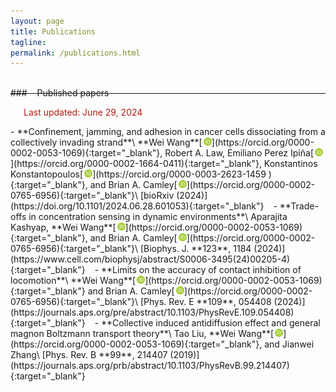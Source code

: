 ```yaml
---
layout: page
title: Publications
tagline:
permalink: /publications.html
---
```


<script type="text/javascript" src="https://d1bxh8uas1mnw7.cloudfront.net/assets/embed.js"></script>

<script type="text/javascript">
<!--
var arxiv_authorid = "0000-0002-0053-1069";
var arxiv_format = "arxiv"
var arxiv_max_entries=0;       //show all articles
var arxiv_includeSummary=0;    //not show abstracts (default is 0)
var arxiv_includeComments=0;   //do not show comments (default is 1)
var arxiv_includeDOI=1;
var arxiv_includeJournalRef=1;
//--></script>
<style type="text/css">
div.arxivfeed {
    margin-bottom: 5px;
    width: 700px;
}
</style>
<script type="text/javascript" src="https://arxiv.org/js/myarticles.js">
</script>

<div id="arxivfeed"></div>

<!--
<div style="float:left; margin:0 30px 0 15px; overflow:hidden">
<p style="float:left;"><b>[1]</b></p>
<div class="altmetric-embed altmetric-badge-popover-bottom" data-badge-type="1" data-arxiv-id="2311.00085" style="margin:4px 0px 0 30px"></div>
</div>

<div style="float:left; margin:0 30px 0 0; overflow:hidden">
<p style="float:left;"><b>[2]</b></p>
<div class="altmetric-embed altmetric-badge-popover-bottom" data-badge-type="1" data-arxiv-id="2310.00062" style="margin:4px 0px 0 30px"></div>
</div>

&ensp;
-->

<hr style="margin:40px 0px -10px 0px"/>
### &ensp;&thinsp;&thinsp;Published papers

&emsp;&ensp;<font color="#b31b11">Last updated: June 29, 2024</font>


<div class="altmetric-embed altmetric-badge-popover-left" data-badge-type="donut" data-doi="10.1101/2024.06.28.601053" style="float:right"></div>
- **Confinement, jamming, and adhesion in cancer cells dissociating from a collectively invading strand**\
**Wei Wang**[<img src='/images/orcid.logo.icon.svg' onerror="this.style.display='none'" alt="" width="13px" style="padding:0 0.1px 0 2px"/>](https://orcid.org/0000-0002-0053-1069){:target="_blank"}, Robert A. Law, Emiliano Perez Ipiña[<img src='/images/orcid.logo.icon.svg' onerror="this.style.display='none'" alt="" width="13px" style="padding:0 0.1px 0 2px"/>](https://orcid.org/0000-0002-1664-0411){:target="_blank"}, Konstantinos Konstantopoulos[<img src='/images/orcid.logo.icon.svg' onerror="this.style.display='none'" alt="" width="13px" style="padding:0 0.1px 0 2px"/>](https://orcid.org/0000-0003-2623-1459
){:target="_blank"}, and Brian A. Camley[<img src='/images/orcid.logo.icon.svg' onerror="this.style.display='none'" alt="" width="13px" style="padding:0 0.1px 0 2px"/>](https://orcid.org/0000-0002-0765-6956){:target="_blank"}\
[bioRxiv (2024)](https://doi.org/10.1101/2024.06.28.601053){:target="_blank"}
&ensp;


<div class="altmetric-embed altmetric-badge-popover-left" data-badge-type="donut" data-doi="10.1016/j.bpj.2024.03.025" style="float:right"></div>
- **Trade-offs in concentration sensing in dynamic environments**\
Aparajita Kashyap, **Wei Wang**[<img src='/images/orcid.logo.icon.svg' onerror="this.style.display='none'" alt="" width="13px" style="padding:0 0.1px 0 2px"/>](https://orcid.org/0000-0002-0053-1069){:target="_blank"}, and Brian A. Camley[<img src='/images/orcid.logo.icon.svg' onerror="this.style.display='none'" alt="" width="13px" style="padding:0 0.1px 0 2px"/>](https://orcid.org/0000-0002-0765-6956){:target="_blank"}\
[Biophys. J. **123**, 1184 (2024)](https://www.cell.com/biophysj/abstract/S0006-3495(24)00205-4){:target="_blank"}
&ensp;


<div class="altmetric-embed altmetric-badge-popover-left" data-badge-type="donut" data-doi="10.1103/PhysRevE.109.054408" style="float:right"></div>
- **Limits on the accuracy of contact inhibition of locomotion**\
**Wei Wang**[<img src='/images/orcid.logo.icon.svg' onerror="this.style.display='none'" alt="" width="13px" style="padding:0 0.1px 0 2px"/>](https://orcid.org/0000-0002-0053-1069){:target="_blank"} and Brian A. Camley[<img src='/images/orcid.logo.icon.svg' onerror="this.style.display='none'" alt="" width="13px" style="padding:0 0.1px 0 2px"/>](https://orcid.org/0000-0002-0765-6956){:target="_blank"}\
[Phys. Rev. E **109**, 054408 (2024)](https://journals.aps.org/pre/abstract/10.1103/PhysRevE.109.054408){:target="_blank"}
&ensp;


<div class="altmetric-embed altmetric-badge-popover-left" data-badge-type="donut" data-doi="10.1103/PhysRevB.99.214407" style="float:right"></div>
- **Collective induced antidiffusion effect and general magnon Boltzmann transport theory**\
Tao Liu, **Wei Wang**[<img src='/images/orcid.logo.icon.svg' onerror="this.style.display='none'" alt="" width="13px" style="padding:0 0.1px 0 2px"/>](https://orcid.org/0000-0002-0053-1069){:target="_blank"}, and Jianwei Zhang\
[Phys. Rev. B **99**, 214407 (2019)](https://journals.aps.org/prb/abstract/10.1103/PhysRevB.99.214407){:target="_blank"}
&ensp;